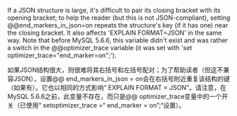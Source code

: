If a JSON structure is large, it's difficult to pair its closing bracket with its opening bracket; to help the reader (but this is not JSON-compliant), setting @@end_markers_in_json=on repeats the structure's key (if it has one) near the closing bracket. It also affects 'EXPLAIN FORMAT=JSON' in the same way. Note that before MySQL 5.6.6, this variable didn't exist and was rather a switch in the @@optimizer_trace variable (it was set with 'set optimizer_trace="end_marker=on";').

如果JSON结构很大，则很难将其右括号和左括号配对；为了帮助读者（但这不兼容JSON），设置@@ end_markers_in_json = on会在右括号附近重复该结构的键（如果有）。它也以相同的方式影响“ EXPLAIN FORMAT = JSON”。请注意，在MySQL 5.6.6之前，此变量不存在，而只是@@ optimizer_trace变量中的一个开关（已使用“ setoptimizer_trace =“ end_marker = on”;“设置）。
